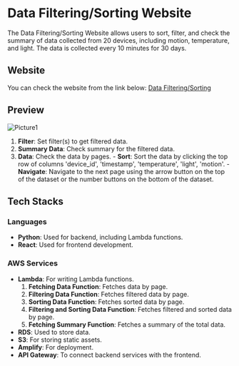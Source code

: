 # Data Filtering/Sorting Website

The Data Filtering/Sorting Website allows users to sort, filter, and check the summary of data collected from 20 devices, including motion, temperature, and light. The data is collected every 10 minutes for 30 days.

## Website
You can check the website from the link below:
[Data Filtering/Sorting](https://main.d2u8n4ytc3u84v.amplifyapp.com)

## Preview
![Picture1](https://github.com/user-attachments/assets/d09818f1-c77b-4a1a-9b5e-f629d39c5ef8)

  1. **Filter**: Set filter(s) to get filtered data.
  2. **Summary Data**: Check summary for the filtered data.
  3. **Data**: Check the data by pages.
    - **Sort**: Sort the data by clicking the top row of columns 'device_id', 'timestamp', 'temperature', 'light', 'motion'.
    - **Navigate**: Navigate to the next page using the arrow button on the top of the dataset or the number buttons on the bottom of the dataset.

## Tech Stacks

### Languages
- **Python**: Used for backend, including Lambda functions.
- **React**: Used for frontend development.

### AWS Services
- **Lambda**: For writing Lambda functions.
  1. **Fetching Data Function**: Fetches data by page.
  2. **Filtering Data Function**: Fetches filtered data by page.
  3. **Sorting Data Function**: Fetches sorted data by page.
  4. **Filtering and Sorting Data Function**: Fetches filtered and sorted data by page.
  5. **Fetching Summary Function**: Fetches a summary of the total data.
- **RDS**: Used to store data.
- **S3**: For storing static assets.
- **Amplify**: For deployment.
- **API Gateway**: To connect backend services with the frontend.
